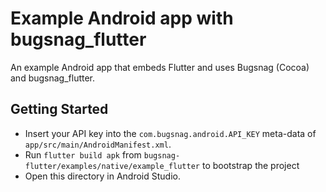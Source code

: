 # Example Android app with bugsnag_flutter

An example Android app that embeds Flutter and uses Bugsnag (Cocoa) and bugsnag_flutter.

## Getting Started

* Insert your API key into the `com.bugsnag.android.API_KEY` meta-data of `app/src/main/AndroidManifest.xml`.
* Run `flutter build apk` from `bugsnag-flutter/examples/native/example_flutter` to bootstrap the project 
* Open this directory in Android Studio.
